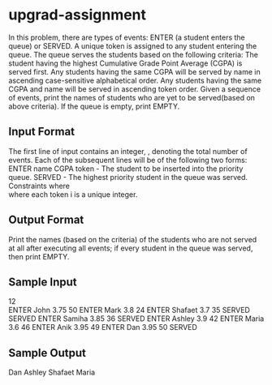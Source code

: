 # upgrad-assignment
In this problem, there are types of events: ENTER (a student enters the queue) or SERVED.
A unique token is assigned to any student entering the queue. The queue serves the students 
based on the following criteria:
The student having the highest Cumulative Grade Point Average (CGPA) is served first.
Any students having the same CGPA will be served by name in ascending case-sensitive alphabetical order.
Any students having the same CGPA and name will be served in ascending token order.
Given a sequence of  events, print the names of students who are yet to be served(based on above criteria). 
If the queue is empty, print EMPTY.

## Input Format
The first line of input contains an integer, , denoting the total number of events. 
Each of the subsequent lines will be of the following two forms: 
ENTER name CGPA token - The student to be inserted into the priority queue. 
SERVED - The highest priority student in the queue was served. 
Constraints 
 where  
 where each token i is a unique integer. 

## Output Format
Print the names (based on the criteria) of the students who are not served at all after executing all  events; if every student in the queue was served, then print EMPTY.

## Sample Input 
12  
ENTER John 3.75 50 
ENTER Mark 3.8 24 
ENTER Shafaet 3.7 35 
SERVED 
SERVED 
ENTER Samiha 3.85 36 
SERVED 
ENTER Ashley 3.9 42 
ENTER Maria 3.6 46 
ENTER Anik 3.95 49 
ENTER Dan 3.95 50 
SERVED 

## Sample Output
Dan 
Ashley 
Shafaet 
Maria 
